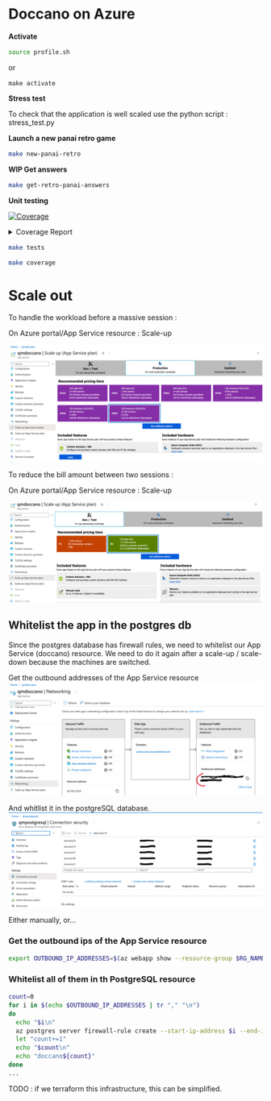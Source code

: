 # Doccano on Azure
**Activate**
````bash
source profile.sh
````
or 
````
make activate
````


**Stress test**

To check that the application is well scaled use the python script : stress_test.py


**Launch a new panai retro game**
````bash
make new-panai-retro
````

**WIP Get answers**
````bash
make get-retro-panai-answers
````

**Unit testing**

<!-- Pytest Coverage Comment:Begin -->
<a href="https://github.com/benoitLebreton-perso/doccano_on_azure/blob/main/README.md"><img alt="Coverage" src="https://img.shields.io/badge/Coverage-71%25-yellow.svg" /></a><details><summary>Coverage Report </summary><table><tr><th>File</th><th>Stmts</th><th>Miss</th><th>Cover</th><th>Missing</th></tr><tbody><tr><td colspan="5"><b>src/faceswaps</b></td></tr><tr><td>&nbsp; &nbsp;<a href="https://github.com/benoitLebreton-perso/doccano_on_azure/blob/main/src/faceswaps/process_answers.py">process_answers.py</a></td><td>30</td><td>30</td><td>0%</td><td><a href="https://github.com/benoitLebreton-perso/doccano_on_azure/blob/main/src/faceswaps/process_answers.py#L1-L71">1&ndash;71</a></td></tr><tr><td colspan="5"><b>src/retro_panai</b></td></tr><tr><td>&nbsp; &nbsp;<a href="https://github.com/benoitLebreton-perso/doccano_on_azure/blob/main/src/retro_panai/get_answers.py">get_answers.py</a></td><td>8</td><td>8</td><td>0%</td><td><a href="https://github.com/benoitLebreton-perso/doccano_on_azure/blob/main/src/retro_panai/get_answers.py#L1-L12">1&ndash;12</a></td></tr><tr><td><b>TOTAL</b></td><td><b>129</b></td><td><b>38</b></td><td><b>71%</b></td><td>&nbsp;</td></tr></tbody></table></details>
<!-- Pytest Coverage Comment:End -->

````bash
make tests
````

````bash
make coverage
````

# Scale out
To handle the workload before a massive session :

On Azure portal/App Service resource : Scale-up


![Scale-up](docs/scale-up.png?raw=true "Scale-Up")

To reduce the bill amount between two sessions :

On Azure portal/App Service resource : Scale-up

![Scale-Down](docs/scale-down.png?raw=true "Scale-Down")

## Whitelist the app in the postgres db

Since the postgres database has firewall rules, we need to whitelist our App Service (doccano) resource.
We need to do it again after a scale-up / scale-down because the machines are switched.

Get the outbound addresses of the App Service resource
![Outbound-Addresses](docs/outbound-addresses.png?raw=true "Outbound-Addresses")

And whitlist it in the postgreSQL database.
![Whitelist-IPs](docs/postgres-whitelist.png?raw=true "Whitelist-IPs")

Either manually, or...

### Get the outbound ips of the App Service resource
````bash
export OUTBOUND_IP_ADDRESSES=$(az webapp show --resource-group $RG_NAME --name $WEB_APP_NAME --query outboundIpAddresses --output tsv)
````

### Whitelist all of them in th PostgreSQL resource
````bash
count=0
for i in $(echo $OUTBOUND_IP_ADDRESSES | tr "," "\n")
do
  echo "$i\n"
  az postgres server firewall-rule create --start-ip-address $i --end-ip-address $i --name doccano${count} --resource-group $RG_NAME --server-name qmpostgresql
  let "count+=1" 
  echo "$count\n"
  echo "doccano${count}"
done
...
````

TODO : if we terraform this infrastructure, this can be simplified.
